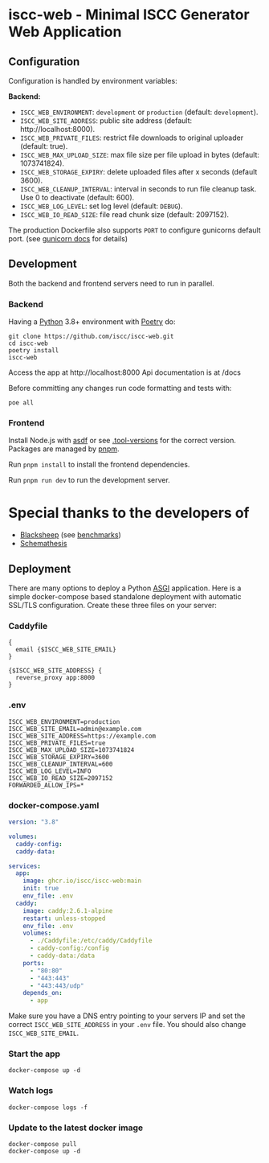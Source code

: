 # iscc-web - Minimal ISCC Generator Web Application

## Configuration

Configuration is handled by environment variables:

**Backend:**

-   `ISCC_WEB_ENVIRONMENT`: `development` or `production` (default: `development`).
-   `ISCC_WEB_SITE_ADDRESS`: public site address (default: http://localhost:8000).
-   `ISCC_WEB_PRIVATE_FILES`: restrict file downloads to original uploader (default: true).
-   `ISCC_WEB_MAX_UPLOAD_SIZE`: max file size per file upload in bytes (default: 1073741824).
-   `ISCC_WEB_STORAGE_EXPIRY`: delete uploaded files after x seconds (default 3600).
-   `ISCC_WEB_CLEANUP_INTERVAL`: interval in seconds to run file cleanup task. Use 0 to deactivate (default: 600).
-   `ISCC_WEB_LOG_LEVEL`: set log level (default: `DEBUG`).
-   `ISCC_WEB_IO_READ_SIZE`: file read chunk size (default: 2097152).

The production Dockerfile also supports `PORT` to configure gunicorns default port. (see [gunicorn
docs](https://docs.gunicorn.org/en/stable/settings.html?highlight=PORT#bind) for details)

## Development

Both the backend and frontend servers need to run in parallel.

### Backend

Having a [Python](https://python.org) 3.8+ environment with [Poetry](https://python-poetry.org/) do:

```shell
git clone https://github.com/iscc/iscc-web.git
cd iscc-web
poetry install
iscc-web
```

Access the app at http://localhost:8000
Api documentation is at /docs

Before committing any changes run code formatting and tests with:

```
poe all
```

### Frontend

Install Node.js with [asdf](https://asdf-vm.com/) or see [.tool-versions](.tool-versions) for the correct version. Packages are managed by
[pnpm](https://pnpm.io/installation).

Run `pnpm install` to install the frontend dependencies.

Run `pnpm run dev` to run the development server.

# Special thanks to the developers of

-   [Blacksheep](https://github.com/Neoteroi/BlackSheep) (see [benchmarks](http://klen.github.io/py-frameworks-bench/))
-   [Schemathesis](https://github.com/schemathesis/schemathesis)


## Deployment

There are many options to deploy a Python [ASGI](https://asgi.readthedocs.io/en/latest/) application.
Here is a simple docker-compose based standalone deployment with automatic SSL/TLS configuration.
Create these three files on your server:

### Caddyfile
```
{
  email {$ISCC_WEB_SITE_EMAIL}
}

{$ISCC_WEB_SITE_ADDRESS} {
  reverse_proxy app:8000
}
```

### .env
```.env
ISCC_WEB_ENVIRONMENT=production
ISCC_WEB_SITE_EMAIL=admin@example.com
ISCC_WEB_SITE_ADDRESS=https://example.com
ISCC_WEB_PRIVATE_FILES=true
ISCC_WEB_MAX_UPLOAD_SIZE=1073741824
ISCC_WEB_STORAGE_EXPIRY=3600
ISCC_WEB_CLEANUP_INTERVAL=600
ISCC_WEB_LOG_LEVEL=INFO
ISCC_WEB_IO_READ_SIZE=2097152
FORWARDED_ALLOW_IPS=*
```

### docker-compose.yaml

```yaml
version: "3.8"

volumes:
  caddy-config:
  caddy-data:

services:
  app:
    image: ghcr.io/iscc/iscc-web:main
    init: true
    env_file: .env
  caddy:
    image: caddy:2.6.1-alpine
    restart: unless-stopped
    env_file: .env
    volumes:
      - ./Caddyfile:/etc/caddy/Caddyfile
      - caddy-config:/config
      - caddy-data:/data
    ports:
      - "80:80"
      - "443:443"
      - "443:443/udp"
    depends_on:
      - app
```

Make sure you have a DNS entry pointing to your servers IP and set the correct
`ISCC_WEB_SITE_ADDRESS` in your `.env` file. You should also change `ISCC_WEB_SITE_EMAIL`.

### Start the app
`docker-compose up -d`

### Watch logs
`docker-compose logs -f`

### Update to the latest docker image
```shell
docker-compose pull
docker-compose up -d
```
